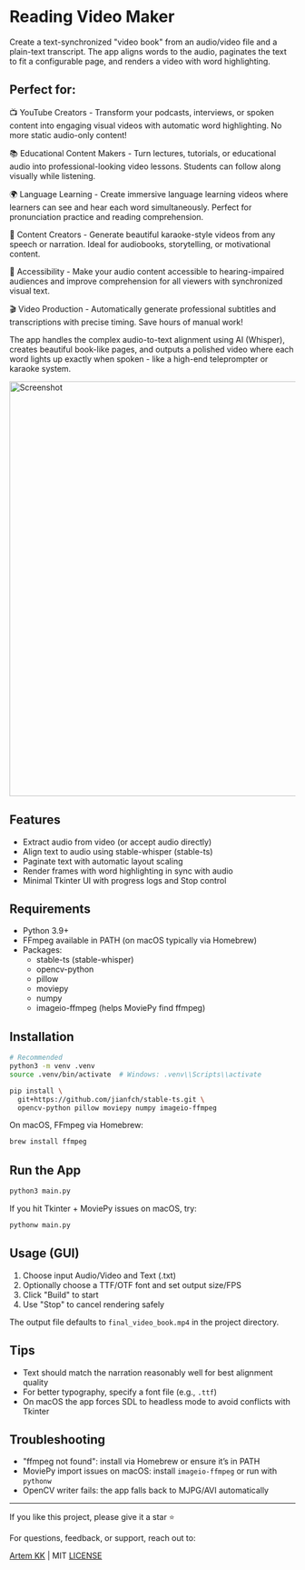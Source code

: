 # Reading Video Maker

Create a text-synchronized "video book" from an audio/video file and a plain-text transcript. The app aligns words to the audio, paginates the text to fit a configurable page, and renders a video with word highlighting.

## Perfect for:

📺 YouTube Creators - Transform your podcasts, interviews, or spoken content into engaging visual videos with automatic word highlighting. No more static audio-only content!

📚 Educational Content Makers - Turn lectures, tutorials, or educational audio into professional-looking video lessons. Students can follow along visually while listening.

🌍 Language Learning - Create immersive language learning videos where learners can see and hear each word simultaneously. Perfect for pronunciation practice and reading comprehension.

🎤 Content Creators - Generate beautiful karaoke-style videos from any speech or narration. Ideal for audiobooks, storytelling, or motivational content.

📖 Accessibility - Make your audio content accessible to hearing-impaired audiences and improve comprehension for all viewers with synchronized visual text.

🎬 Video Production - Automatically generate professional subtitles and transcriptions with precise timing. Save hours of manual work!

The app handles the complex audio-to-text alignment using AI (Whisper), creates beautiful book-like pages, and outputs a polished video where each word lights up exactly when spoken - like a high-end teleprompter or karaoke system.

<img width="902" height="730" alt="Screenshot" src="https://github.com/user-attachments/assets/469dc896-5097-4969-85db-dc6489fd08ec" />


## Features
- Extract audio from video (or accept audio directly)
- Align text to audio using stable-whisper (stable-ts)
- Paginate text with automatic layout scaling
- Render frames with word highlighting in sync with audio
- Minimal Tkinter UI with progress logs and Stop control

## Requirements
- Python 3.9+
- FFmpeg available in PATH (on macOS typically via Homebrew)
- Packages:
  - stable-ts (stable-whisper)
  - opencv-python
  - pillow
  - moviepy
  - numpy
  - imageio-ffmpeg (helps MoviePy find ffmpeg)

## Installation
```bash
# Recommended
python3 -m venv .venv
source .venv/bin/activate  # Windows: .venv\\Scripts\\activate

pip install \
  git+https://github.com/jianfch/stable-ts.git \
  opencv-python pillow moviepy numpy imageio-ffmpeg
```

On macOS, FFmpeg via Homebrew:
```bash
brew install ffmpeg
```

## Run the App
```bash
python3 main.py
```
If you hit Tkinter + MoviePy issues on macOS, try:
```bash
pythonw main.py
```

## Usage (GUI)
1. Choose input Audio/Video and Text (.txt)
2. Optionally choose a TTF/OTF font and set output size/FPS
3. Click "Build" to start
4. Use "Stop" to cancel rendering safely

The output file defaults to `final_video_book.mp4` in the project directory.

## Tips
- Text should match the narration reasonably well for best alignment quality
- For better typography, specify a font file (e.g., `.ttf`)
- On macOS the app forces SDL to headless mode to avoid conflicts with Tkinter

## Troubleshooting
- "ffmpeg not found": install via Homebrew or ensure it’s in PATH
- MoviePy import issues on macOS: install `imageio-ffmpeg` or run with `pythonw`
- OpenCV writer fails: the app falls back to MJPG/AVI automatically


---

If you like this project, please give it a star ⭐

For questions, feedback, or support, reach out to:

[Artem KK](https://www.linkedin.com/in/kazkozdev/) | MIT [LICENSE](LICENSE) 
